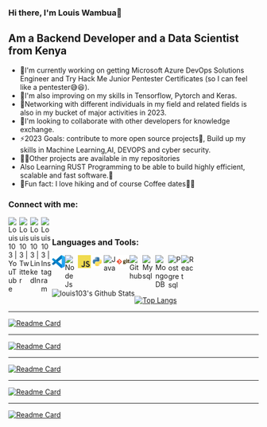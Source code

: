 ### Hi there, I'm Louis Wambua👋 

## Am a Backend Developer and a Data Scientist from Kenya
- 🌱I'm currently working on getting Microsoft Azure DevOps Solutions Engineer and Try Hack Me Junior Pentester Certificates (so I can feel like a pentester😅😆).
- 🌱I'm also improving on my skills in Tensorflow, Pytorch and Keras.
- 🌱Networking with different individuals in my field and related fields is also in my bucket of major activities in 2023.
- 👯I'm looking to collaborate with other developers for knowledge exchange.
- ⚡2023 Goals: contribute to more open source projects🥅, Build up my skills in Machine Learning,AI, DEVOPS and cyber security.
- 👨‍💻Other projects are available in my repositories
- Also Learning RUST Programming to be able to build highly efficient, scalable and fast software.🙌
- 🌱Fun fact: I love hiking and of course Coffee dates🤣🤣

### Connect with me:

[<img align="left" alt="Louis103 | YouTube" width="22px" src="https://cdn.jsdelivr.net/npm/simple-icons@v3/icons/youtube.svg" />][youtube]
[<img align="left" alt="Louis103 | Twitter" width="22px" src="https://cdn.jsdelivr.net/npm/simple-icons@v3/icons/twitter.svg" />][twitter]
[<img align="left" alt="Louis103 | LinkedIn" width="22px" src="https://cdn.jsdelivr.net/npm/simple-icons@v3/icons/linkedin.svg" />][linkedin]
[<img align="left" alt="Louis103 | Instagram" width="22px" src="https://cdn.jsdelivr.net/npm/simple-icons@v3/icons/instagram.svg" />][instagram]

<br />

### Languages and Tools:

<img align="left" alt="Visual Studio Code" width="26px" src="https://raw.githubusercontent.com/github/explore/80688e429a7d4ef2fca1e82350fe8e3517d3494d/topics/visual-studio-code/visual-studio-code.png" />
<img align="left" alt="Node Js" width="26px" src="https://cdn.jsdelivr.net/gh/devicons/devicon/icons/nodejs/nodejs-original.svg" />
<img align="left" alt="Javascript" width="26px" src="https://raw.githubusercontent.com/github/explore/80688e429a7d4ef2fca1e82350fe8e3517d3494d/topics/javascript/javascript.png" />
<img align="left" alt="Python" width="26px" src="https://raw.githubusercontent.com/github/explore/80688e429a7d4ef2fca1e82350fe8e3517d3494d/topics/python/python.png" />
<img align="left" alt="Java" width="26px" src="https://freepngimg.com/thumb/java/3-2-java-free-download-png.png" />
<img align="left" alt="Git Control" width="26px" src="https://raw.githubusercontent.com/github/explore/80688e429a7d4ef2fca1e82350fe8e3517d3494d/topics/git/git.png" />
<img align="left" alt="Github" width="26px" src="https://user-images.githubusercontent.com/3369400/139448065-39a229ba-4b06-434b-bc67-616e2ed80c8f.png" />
<img align="left" alt="Mysql" width="26px" src="https://cdn.jsdelivr.net/gh/devicons/devicon/icons/mysql/mysql-original.svg" />
<img align="left" alt="MongoDB" width="26px" src="https://cdn.jsdelivr.net/gh/devicons/devicon/icons/mongodb/mongodb-original.svg" />
<img align="left" alt="Postgresql" width="26px" src="https://www.postgresql.org/media/img/about/press/elephant.png" />
<img align="left" alt="React" width="26px" src="https://cdn.jsdelivr.net/gh/devicons/devicon/icons/react/react-original.svg" />

<br />
<br />
<img align="left" alt="louis103's Github Stats" src="https://github-readme-stats.vercel.app/api?username=louis103&show_icons=true&hide_border=true&theme=radical"/>

<br />
<br />

[![Top Langs](https://github-readme-stats.vercel.app/api/top-langs/?username=louis103&layout=compact)](https://github.com/anuraghazra/github-readme-stats)

---

[![Readme Card](https://github-readme-stats.vercel.app/api/pin/?username=louis103&repo=Dataframe-viewer)](https://github.com/louis103/Dataframe-viewer)

---
[![Readme Card](https://github-readme-stats.vercel.app/api/pin/?username=louis103&repo=Twitter-Sentiment-Analysis)](https://github.com/louis103/Twitter-Sentiment-Analysis)

---
[![Readme Card](https://github-readme-stats.vercel.app/api/pin/?username=louis103&repo=Fake-URL-Predictor-WebApp-Files)](https://github.com/louis103/Fake-URL-Predictor-WebApp-Files)

---
[![Readme Card](https://github-readme-stats.vercel.app/api/pin/?username=louis103&repo=FAST-API-Tutorial)](https://github.com/louis103/FAST-API-Tutorial)

---
[![Readme Card](https://github-readme-stats.vercel.app/api/pin/?username=louis103&repo=Python-Flask-Shop-API )](https://github.com/louis103/Python-Flask-Shop-API)

[website]: https://fakeurlpredictor.herokuapp.com/
[ytplaylist]: https://www.youtube.com/playlist?list=PLyjVytqeU0gVd7AV3koMN-dXbG-OuF6_2
[youtube]: https://www.youtube.com/channel/UCtRJ9ZehnIURqqARLS9PSiQ
[twitter]: https://twitter.com/luideveloper
[linkedin]: https://www.linkedin.com/in/louis-wambua-5a6b91226/
[instagram]: https://www.instagram.com/wambualouis/

